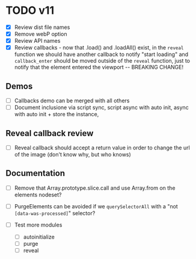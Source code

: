 TODO v11
========

* [x] Review dist file names
* [x] Remove webP option
* [x] Review API names
* [x] Review callbacks - now that .load() and .loadAll() exist, in the `reveal` function we should have another callback to notify "start loading" and `callback_enter` should be moved outside of the `reveal` function, just to notify that the element entered the viewport -- BREAKING CHANGE!

Demos
---

* [ ] Callbacks demo can be merged with all others
* [ ] Document inclusione via script sync, script async with auto init, async with auto init + store the instance, 

Reveal callback review
---

* [ ] Reveal callback should accept a return value in order to change the url of the image (don't know why, but who knows)

Documentation
---

* [ ] Remove that Array.prototype.slice.call and use Array.from on the elements nodeset?

* [ ] PurgeElements can be avoided if we `querySelectorAll` with a "not `[data-was-processed]`" selector?

* [ ] Test more modules
  * [ ] autoinitialize
  * [ ] purge
  * [ ] reveal
